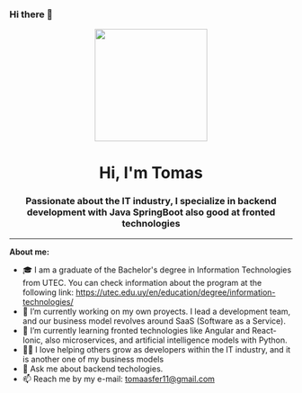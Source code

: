 ### Hi there 👋
<div id="header" align="center">
    <img src="https://media.giphy.com/media/f3iwJFOVOwuy7K6FFw/giphy.gif" width="200"/>
  <h1 align="center">Hi, I'm Tomas</h1>
  <h3 align="center">Passionate about the IT industry, I specialize in backend development with Java SpringBoot also good at fronted technologies</h3>
</div>
   
---
**About me:** 

- 🎓 I am a graduate of the Bachelor's degree in Information Technologies from UTEC. You can check information about the program at the following link: 
       https://utec.edu.uy/en/education/degree/information-technologies/
- 🔭 I’m currently working on my own proyects. I lead a development team, and our business model revolves around SaaS (Software as a Service).
- 🌱 I’m currently learning fronted technologies like Angular and React-Ionic, also microservices, and artificial intelligence models with Python.
- 👨‍🏫 I love helping others grow as developers within the IT industry, and it is another one of my business models
- 💬 Ask me about backend techologies.
- 📫 Reach me by my e-mail: tomaasfer11@gmail.com



